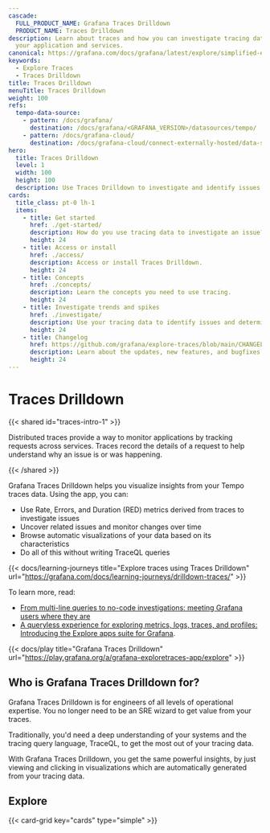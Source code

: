 ```yaml
---
cascade:
  FULL_PRODUCT_NAME: Grafana Traces Drilldown
  PRODUCT_NAME: Traces Drilldown
description: Learn about traces and how you can investigate tracing data with Grafana Traces Drilldown to understand and troubleshoot
  your application and services.
canonical: https://grafana.com/docs/grafana/latest/explore/simplified-exploration/traces/
keywords:
  - Explore Traces
  - Traces Drilldown
title: Traces Drilldown
menuTitle: Traces Drilldown
weight: 100
refs:
  tempo-data-source:
    - pattern: /docs/grafana/
      destination: /docs/grafana/<GRAFANA_VERSION>/datasources/tempo/
    - pattern: /docs/grafana-cloud/
      destination: /docs/grafana-cloud/connect-externally-hosted/data-sources/tempo/
hero:
  title: Traces Drilldown
  level: 1
  width: 100
  height: 100
  description: Use Traces Drilldown to investigate and identify issues using tracing data.
cards:
  title_class: pt-0 lh-1
  items:
    - title: Get started
      href: ./get-started/
      description: How do you use tracing data to investigate an issue? Start here.
      height: 24
    - title: Access or install
      href: ./access/
      description: Access or install Traces Drilldown.
      height: 24
    - title: Concepts
      href: ./concepts/
      description: Learn the concepts you need to use tracing.
      height: 24
    - title: Investigate trends and spikes
      href: ./investigate/
      description: Use your tracing data to identify issues and determine the root cause.
      height: 24
    - title: Changelog
      href: https://github.com/grafana/explore-traces/blob/main/CHANGELOG.md
      description: Learn about the updates, new features, and bugfixes in this version.
      height: 24
---
```


# Traces Drilldown

<!-- Content used in the Traces Drilldown learning journey -->
{{< shared id="traces-intro-1" >}}

Distributed traces provide a way to monitor applications by tracking requests across services.
Traces record the details of a request to help understand why an issue is or was happening.

{{< /shared >}}

Grafana Traces Drilldown helps you visualize insights from your Tempo traces data.
Using the app, you can:

* Use Rate, Errors, and Duration (RED) metrics derived from traces to investigate issues
* Uncover related issues and monitor changes over time
* Browse automatic visualizations of your data based on its characteristics
* Do all of this without writing TraceQL queries

{{< docs/learning-journeys title="Explore traces using Traces Drilldown" url="https://grafana.com/docs/learning-journeys/drilldown-traces/" >}}

To learn more, read:
* [From multi-line queries to no-code investigations: meeting Grafana users where they are](https://grafana.com/blog/2024/10/22/from-multi-line-queries-to-no-code-investigations-meeting-grafana-users-where-they-are/)
* [A queryless experience for exploring metrics, logs, traces, and profiles: Introducing the Explore apps suite for Grafana](https://grafana.com/blog/2024/09/24/queryless-metrics-logs-traces-profiles/).

{{< docs/play title="Grafana Traces Drilldown" url="https://play.grafana.org/a/grafana-exploretraces-app/explore" >}}

## Who is Grafana Traces Drilldown for?

Grafana Traces Drilldown is for engineers of all levels of operational expertise. You no longer need to be an SRE wizard to get value from your traces.

Traditionally, you'd need a deep understanding of your systems and the tracing query language, TraceQL, to get the most out of your tracing data.

With Grafana Traces Drilldown, you get the same powerful insights, by just viewing and clicking in visualizations which are automatically generated from your tracing data.

## Explore

{{< card-grid key="cards" type="simple" >}}
